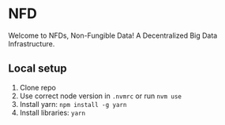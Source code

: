 # NFD

Welcome to NFDs, Non-Fungible Data!
A Decentralized Big Data Infrastructure.

## Local setup

1. Clone repo
2. Use correct node version in `.nvmrc` or run `nvm use`
3. Install yarn: `npm install -g yarn`
4. Install libraries: `yarn`
